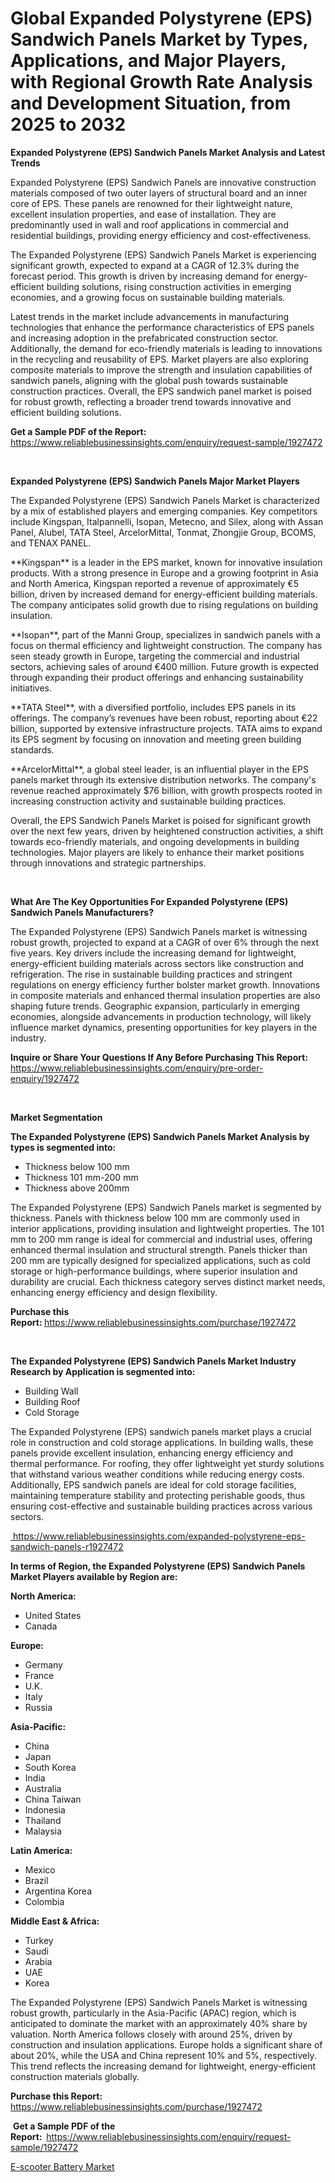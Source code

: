 <p><h1>Global Expanded Polystyrene (EPS) Sandwich Panels Market by Types, Applications, and Major Players, with Regional Growth Rate Analysis and Development Situation, from 2025 to 2032</h1></p><p><strong>Expanded Polystyrene (EPS) Sandwich Panels Market Analysis and Latest Trends</strong></p>
<p><p>Expanded Polystyrene (EPS) Sandwich Panels are innovative construction materials composed of two outer layers of structural board and an inner core of EPS. These panels are renowned for their lightweight nature, excellent insulation properties, and ease of installation. They are predominantly used in wall and roof applications in commercial and residential buildings, providing energy efficiency and cost-effectiveness.</p><p>The Expanded Polystyrene (EPS) Sandwich Panels Market is experiencing significant growth, expected to expand at a CAGR of 12.3% during the forecast period. This growth is driven by increasing demand for energy-efficient building solutions, rising construction activities in emerging economies, and a growing focus on sustainable building materials. </p><p>Latest trends in the market include advancements in manufacturing technologies that enhance the performance characteristics of EPS panels and increasing adoption in the prefabricated construction sector. Additionally, the demand for eco-friendly materials is leading to innovations in the recycling and reusability of EPS. Market players are also exploring composite materials to improve the strength and insulation capabilities of sandwich panels, aligning with the global push towards sustainable construction practices. Overall, the EPS sandwich panel market is poised for robust growth, reflecting a broader trend towards innovative and efficient building solutions.</p></p>
<p><strong>Get a Sample PDF of the Report:&nbsp;</strong> <a href="https://www.reliablebusinessinsights.com/enquiry/request-sample/1927472?utm_campaign=3582&utm_medium=2&utm_source=Github&utm_content=ia&utm_term=28032025&utm_id=expanded-polystyrene-eps-sandwich-panels">https://www.reliablebusinessinsights.com/enquiry/request-sample/1927472</a></p>
<p>&nbsp;</p>
<p><strong>Expanded Polystyrene (EPS) Sandwich Panels Major Market Players</strong></p>
<p><p>The Expanded Polystyrene (EPS) Sandwich Panels Market is characterized by a mix of established players and emerging companies. Key competitors include Kingspan, Italpannelli, Isopan, Metecno, and Silex, along with Assan Panel, Alubel, TATA Steel, ArcelorMittal, Tonmat, Zhongjie Group, BCOMS, and TENAX PANEL.</p><p>**Kingspan** is a leader in the EPS market, known for innovative insulation products. With a strong presence in Europe and a growing footprint in Asia and North America, Kingspan reported a revenue of approximately €5 billion, driven by increased demand for energy-efficient building materials. The company anticipates solid growth due to rising regulations on building insulation.</p><p>**Isopan**, part of the Manni Group, specializes in sandwich panels with a focus on thermal efficiency and lightweight construction. The company has seen steady growth in Europe, targeting the commercial and industrial sectors, achieving sales of around €400 million. Future growth is expected through expanding their product offerings and enhancing sustainability initiatives.</p><p>**TATA Steel**, with a diversified portfolio, includes EPS panels in its offerings. The company’s revenues have been robust, reporting about €22 billion, supported by extensive infrastructure projects. TATA aims to expand its EPS segment by focusing on innovation and meeting green building standards.</p><p>**ArcelorMittal**, a global steel leader, is an influential player in the EPS panels market through its extensive distribution networks. The company's revenue reached approximately $76 billion, with growth prospects rooted in increasing construction activity and sustainable building practices.</p><p>Overall, the EPS Sandwich Panels Market is poised for significant growth over the next few years, driven by heightened construction activities, a shift towards eco-friendly materials, and ongoing developments in building technologies. Major players are likely to enhance their market positions through innovations and strategic partnerships.</p></p>
<p>&nbsp;</p>
<p><strong>What Are The Key Opportunities For Expanded Polystyrene (EPS) Sandwich Panels Manufacturers?</strong></p>
<p><p>The Expanded Polystyrene (EPS) Sandwich Panels market is witnessing robust growth, projected to expand at a CAGR of over 6% through the next five years. Key drivers include the increasing demand for lightweight, energy-efficient building materials across sectors like construction and refrigeration. The rise in sustainable building practices and stringent regulations on energy efficiency further bolster market growth. Innovations in composite materials and enhanced thermal insulation properties are also shaping future trends. Geographic expansion, particularly in emerging economies, alongside advancements in production technology, will likely influence market dynamics, presenting opportunities for key players in the industry.</p></p>
<p><strong>Inquire or Share Your Questions If Any Before Purchasing This Report:</strong> <a href="https://www.reliablebusinessinsights.com/enquiry/pre-order-enquiry/1927472?utm_campaign=3582&utm_medium=2&utm_source=Github&utm_content=ia&utm_term=28032025&utm_id=expanded-polystyrene-eps-sandwich-panels">https://www.reliablebusinessinsights.com/enquiry/pre-order-enquiry/1927472</a></p>
<p>&nbsp;</p>
<p><strong>Market Segmentation</strong></p>
<p><strong>The Expanded Polystyrene (EPS) Sandwich Panels Market Analysis by types is segmented into:</strong></p>
<p><ul><li>Thickness below 100 mm</li><li>Thickness 101 mm-200 mm</li><li>Thickness above 200mm</li></ul></p>
<p><p>The Expanded Polystyrene (EPS) Sandwich Panels market is segmented by thickness. Panels with thickness below 100 mm are commonly used in interior applications, providing insulation and lightweight properties. The 101 mm to 200 mm range is ideal for commercial and industrial uses, offering enhanced thermal insulation and structural strength. Panels thicker than 200 mm are typically designed for specialized applications, such as cold storage or high-performance buildings, where superior insulation and durability are crucial. Each thickness category serves distinct market needs, enhancing energy efficiency and design flexibility.</p></p>
<p><strong>Purchase this Report:&nbsp;</strong><a href="https://www.reliablebusinessinsights.com/purchase/1927472?utm_campaign=3582&utm_medium=2&utm_source=Github&utm_content=ia&utm_term=28032025&utm_id=expanded-polystyrene-eps-sandwich-panels">https://www.reliablebusinessinsights.com/purchase/1927472</a></p>
<p>&nbsp;</p>
<p><strong>The Expanded Polystyrene (EPS) Sandwich Panels Market Industry Research by Application is segmented into:</strong></p>
<p><ul><li>Building Wall</li><li>Building Roof</li><li>Cold Storage</li></ul></p>
<p><p>The Expanded Polystyrene (EPS) sandwich panels market plays a crucial role in construction and cold storage applications. In building walls, these panels provide excellent insulation, enhancing energy efficiency and thermal performance. For roofing, they offer lightweight yet sturdy solutions that withstand various weather conditions while reducing energy costs. Additionally, EPS sandwich panels are ideal for cold storage facilities, maintaining temperature stability and protecting perishable goods, thus ensuring cost-effective and sustainable building practices across various sectors.</p></p>
<p><a href="https://www.reliablebusinessinsights.com/expanded-polystyrene-eps-sandwich-panels-r1927472?utm_campaign=3582&utm_medium=2&utm_source=Github&utm_content=ia&utm_term=28032025&utm_id=expanded-polystyrene-eps-sandwich-panels">&nbsp;https://www.reliablebusinessinsights.com/expanded-polystyrene-eps-sandwich-panels-r1927472</a></p>
<p><strong>In terms of Region, the Expanded Polystyrene (EPS) Sandwich Panels Market Players available by Region are:</strong></p>
<p>
    <p> <strong> North America: </strong>
        <ul>
            <li>United States</li>
            <li>Canada</li>
        </ul>
        </p> 
    <p> <strong> Europe: </strong>
        <ul>
            <li>Germany</li>
            <li>France</li>
            <li>U.K.</li>
            <li>Italy</li>
            <li>Russia</li>
        </ul>
        </p> 
    <p> <strong> Asia-Pacific: </strong>
        <ul>
            <li>China</li>
            <li>Japan</li>
            <li>South Korea</li>
            <li>India</li>
            <li>Australia</li>
            <li>China Taiwan</li>
            <li>Indonesia</li>
            <li>Thailand</li>
            <li>Malaysia</li>
        </ul>
        </p> 
    <p> <strong> Latin America: </strong>
        <ul>
            <li>Mexico</li>
            <li>Brazil</li>
            <li>Argentina Korea</li>
            <li>Colombia</li>
        </ul>
        </p> 
    <p> <strong> Middle East & Africa: </strong>
        <ul>
            <li>Turkey</li>
            <li>Saudi</li>
            <li>Arabia</li>
            <li>UAE</li>
            <li>Korea</li>
        </ul>
    </p>
    </p>
<p><p>The Expanded Polystyrene (EPS) Sandwich Panels Market is witnessing robust growth, particularly in the Asia-Pacific (APAC) region, which is anticipated to dominate the market with an approximately 40% share by valuation. North America follows closely with around 25%, driven by construction and insulation applications. Europe holds a significant share of about 20%, while the USA and China represent 10% and 5%, respectively. This trend reflects the increasing demand for lightweight, energy-efficient construction materials globally.</p></p>
<p><strong>Purchase this Report: </strong><a href="https://www.reliablebusinessinsights.com/purchase/1927472?utm_campaign=3582&utm_medium=2&utm_source=Github&utm_content=ia&utm_term=28032025&utm_id=expanded-polystyrene-eps-sandwich-panels">https://www.reliablebusinessinsights.com/purchase/1927472</a></p>
<p>&nbsp;<strong>Get a Sample PDF of the Report:&nbsp;&nbsp;</strong><a href="https://www.reliablebusinessinsights.com/enquiry/request-sample/1927472?utm_campaign=3582&utm_medium=2&utm_source=Github&utm_content=ia&utm_term=28032025&utm_id=expanded-polystyrene-eps-sandwich-panels">https://www.reliablebusinessinsights.com/enquiry/request-sample/1927472</a></p>
<p><strong></strong></p>
<p><p><a href="https://github.com/kalsirollija/Market-Research-Report-List-1/blob/main/e-scooter-battery-market.md?utm_campaign=3582&utm_medium=2&utm_source=Github&utm_content=ia&utm_term=28032025&utm_id=expanded-polystyrene-eps-sandwich-panels">E-scooter Battery Market</a></p></p>